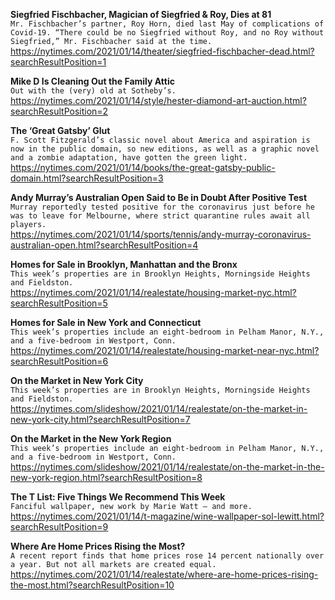 **Siegfried Fischbacher, Magician of Siegfried & Roy, Dies at 81**\
`Mr. Fischbacher’s partner, Roy Horn, died last May of complications of Covid-19. “There could be no Siegfried without Roy, and no Roy without Siegfried,” Mr. Fischbacher said at the time.`\
https://nytimes.com/2021/01/14/theater/siegfried-fischbacher-dead.html?searchResultPosition=1

**Mike D Is Cleaning Out the Family Attic**\
`Out with the (very) old at Sotheby’s.`\
https://nytimes.com/2021/01/14/style/hester-diamond-art-auction.html?searchResultPosition=2

**The ‘Great Gatsby’ Glut**\
`F. Scott Fitzgerald’s classic novel about America and aspiration is now in the public domain, so new editions, as well as a graphic novel and a zombie adaptation, have gotten the green light.`\
https://nytimes.com/2021/01/14/books/the-great-gatsby-public-domain.html?searchResultPosition=3

**Andy Murray’s Australian Open Said to Be in Doubt After Positive Test**\
`Murray reportedly tested positive for the coronavirus just before he was to leave for Melbourne, where strict quarantine rules await all players.`\
https://nytimes.com/2021/01/14/sports/tennis/andy-murray-coronavirus-australian-open.html?searchResultPosition=4

**Homes for Sale in Brooklyn, Manhattan and the Bronx**\
`This week’s properties are in Brooklyn Heights, Morningside Heights and Fieldston.`\
https://nytimes.com/2021/01/14/realestate/housing-market-nyc.html?searchResultPosition=5

**Homes for Sale in New York and Connecticut**\
`This week’s properties include an eight-bedroom in Pelham Manor, N.Y., and a five-bedroom in Westport, Conn.`\
https://nytimes.com/2021/01/14/realestate/housing-market-near-nyc.html?searchResultPosition=6

**On the Market in New York City**\
`This week’s properties are in Brooklyn Heights, Morningside Heights and Fieldston.`\
https://nytimes.com/slideshow/2021/01/14/realestate/on-the-market-in-new-york-city.html?searchResultPosition=7

**On the Market in the New York Region**\
`This week’s properties include an eight-bedroom in Pelham Manor, N.Y., and a five-bedroom in Westport, Conn.`\
https://nytimes.com/slideshow/2021/01/14/realestate/on-the-market-in-the-new-york-region.html?searchResultPosition=8

**The T List: Five Things We Recommend This Week**\
`Fanciful wallpaper, new work by Marie Watt — and more.`\
https://nytimes.com/2021/01/14/t-magazine/wine-wallpaper-sol-lewitt.html?searchResultPosition=9

**Where Are Home Prices Rising the Most?**\
`A recent report finds that home prices rose 14 percent nationally over a year. But not all markets are created equal.`\
https://nytimes.com/2021/01/14/realestate/where-are-home-prices-rising-the-most.html?searchResultPosition=10

